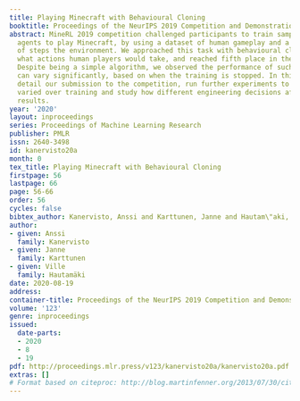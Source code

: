 ```yaml
---
title: Playing Minecraft with Behavioural Cloning
booktitle: Proceedings of the NeurIPS 2019 Competition and Demonstration Track
abstract: MineRL 2019 competition challenged participants to train sample-efficient
  agents to play Minecraft, by using a dataset of human gameplay and a limit number
  of steps the environment. We approached this task with behavioural cloning by predicting
  what actions human players would take, and reached fifth place in the final ranking.
  Despite being a simple algorithm, we observed the performance of such an approach
  can vary significantly, based on when the training is stopped. In this paper, we
  detail our submission to the competition, run further experiments to study how performance
  varied over training and study how different engineering decisions affected these
  results.
year: '2020'
layout: inproceedings
series: Proceedings of Machine Learning Research
publisher: PMLR
issn: 2640-3498
id: kanervisto20a
month: 0
tex_title: Playing Minecraft with Behavioural Cloning
firstpage: 56
lastpage: 66
page: 56-66
order: 56
cycles: false
bibtex_author: Kanervisto, Anssi and Karttunen, Janne and Hautam\"aki, Ville
author:
- given: Anssi
  family: Kanervisto
- given: Janne
  family: Karttunen
- given: Ville
  family: Hautamäki
date: 2020-08-19
address: 
container-title: Proceedings of the NeurIPS 2019 Competition and Demonstration Track
volume: '123'
genre: inproceedings
issued:
  date-parts:
  - 2020
  - 8
  - 19
pdf: http://proceedings.mlr.press/v123/kanervisto20a/kanervisto20a.pdf
extras: []
# Format based on citeproc: http://blog.martinfenner.org/2013/07/30/citeproc-yaml-for-bibliographies/
---
```

